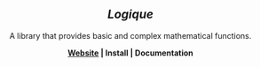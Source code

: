 <center>

## **_Logique_**

A library that provides basic and complex mathematical functions.

**<a href="">Website</a> | <a>Install</a> | <a>Documentation</a>**

</center>
